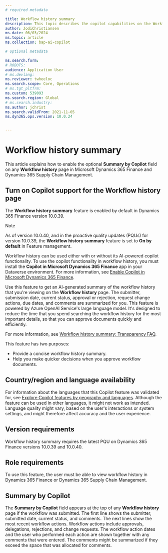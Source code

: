```yaml
---
# required metadata

title: Workflow history summary
description: This topic describes the copilot capabilities on the Workflow history page.
author: JodiChristiansen
ms.date: 06/03/2024
ms.topic: article
ms.collection: bap-ai-copilot

# optional metadata

ms.search.form:  
# ROBOTS: 
audience: Application User
# ms.devlang: 
ms.reviewer: twheeloc
ms.search.scope: Core, Operations
# ms.tgt_pltfrm: 
ms.custom: 539093
ms.search.region: Global
# ms.search.industry: 
ms.author: jchrist
ms.search.validFrom: 2021-11-05
ms.dyn365.ops.version: 10.0.24


---
```

# Workflow history summary

This article explains how to enable the optional **Summary by Copilot** field on any **Workflow history** page in Microsoft Dynamics 365 Finance and Dynamics 365 Supply Chain Management.

## Turn on Copilot support for the Workflow history page

The **Workflow history summary** feature is enabled by default in Dynamics 365 Finance version 10.0.39.

> [!NOTE]
> As of version 10.0.40, and in the proactive quality updates (PQUs) for version 10.0.39, the **Workflow history summary** feature is set to **On by default** in Feature management.

Workflow history can be used either with or without its AI-powered copilot functionality. To use the copilot functionality in workflow history, you must install the **Copilot in Microsoft Dynamics 365 Finance** app in your Dataverse environment. For more information, see [Enable Copilot in Microsoft Dynamics 365 Finance](../../../finance/accounts-receivable/Enable-copilot-in-finance.md).

Use this feature to get an AI-generated summary of the workflow history that you're viewing on the **Workflow history** page. The submitter, submission date, current status, approval or rejection, request change actions, due dates, and comments are summarized for you. This feature is powered by Azure OpenAI Service's large language model. It's designed to reduce the time that you spend searching the workflow history for the most important details, so that you can approve documents quickly and efficiently.

For more information, see [Workflow history summary: Transparency FAQ](../../copilot/workflow-history-summary-FAQ.md).

This feature has two purposes:

- Provide a concise workflow history summary.
- Help you make quicker decisions when you approve workflow documents.

## Country/region and language availability

For information about the languages that this Copilot feature was validated for, see [Explore Copilot features by geography and languages](https://go.microsoft.com/fwlink/?linkid=2270154). Although the feature can be used in other languages, it might not work as intended. Language quality might vary, based on the user's interactions or system settings, and might therefore affect accuracy and the user experience. 

## Version requirements

Workflow history summary requires the latest PQU on Dynamics 365 Finance versions 10.0.39 and 10.0.40.

## Role requirements

To use this feature, the user must be able to view workflow history in Dynamics 365 Finance or Dynamics 365 Supply Chain Management.

## Summary by Copilot

The **Summary by Copilot** field appears at the top of any **Workflow history** page if the workflow was submitted. The first line shows the submitter, submitted date, current status, and comments. The next lines show the most recent workflow actions. Workflow actions include approvals, delegations, rejections, and change requests. The workflow action dates and the user who performed each action are shown together with any comments that were entered. The comments might be summarized if they exceed the space that was allocated for comments.
